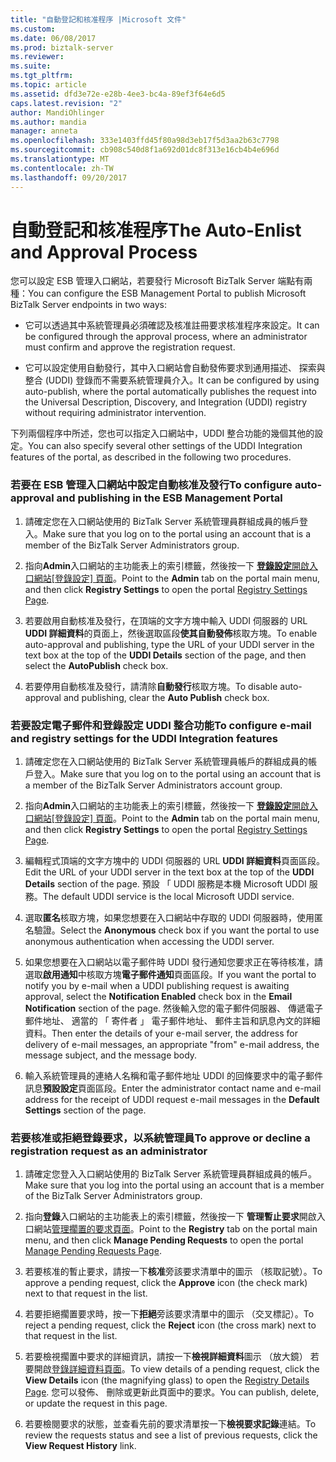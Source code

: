 ```yaml
---
title: "自動登記和核准程序 |Microsoft 文件"
ms.custom: 
ms.date: 06/08/2017
ms.prod: biztalk-server
ms.reviewer: 
ms.suite: 
ms.tgt_pltfrm: 
ms.topic: article
ms.assetid: dfd3e72e-e28b-4ee3-bc4a-89ef3f64e6d5
caps.latest.revision: "2"
author: MandiOhlinger
ms.author: mandia
manager: anneta
ms.openlocfilehash: 333e1403ffd45f80a98d3eb17f5d3aa2b63c7798
ms.sourcegitcommit: cb908c540d8f1a692d01dc8f313e16cb4b4e696d
ms.translationtype: MT
ms.contentlocale: zh-TW
ms.lasthandoff: 09/20/2017
---
```

# <a name="the-auto-enlist-and-approval-process"></a><span data-ttu-id="4a96d-102">自動登記和核准程序</span><span class="sxs-lookup"><span data-stu-id="4a96d-102">The Auto-Enlist and Approval Process</span></span>
<span data-ttu-id="4a96d-103">您可以設定 ESB 管理入口網站，若要發行 Microsoft BizTalk Server 端點有兩種：</span><span class="sxs-lookup"><span data-stu-id="4a96d-103">You can configure the ESB Management Portal to publish Microsoft BizTalk Server endpoints in two ways:</span></span>  
  
-   <span data-ttu-id="4a96d-104">它可以透過其中系統管理員必須確認及核准註冊要求核准程序來設定。</span><span class="sxs-lookup"><span data-stu-id="4a96d-104">It can be configured through the approval process, where an administrator must confirm and approve the registration request.</span></span>  
  
-   <span data-ttu-id="4a96d-105">它可以設定使用自動發行，其中入口網站會自動發佈要求到通用描述、 探索與整合 (UDDI) 登錄而不需要系統管理員介入。</span><span class="sxs-lookup"><span data-stu-id="4a96d-105">It can be configured by using auto-publish, where the portal automatically publishes the request into the Universal Description, Discovery, and Integration (UDDI) registry without requiring administrator intervention.</span></span>  
  
 <span data-ttu-id="4a96d-106">下列兩個程序中所述，您也可以指定入口網站中，UDDI 整合功能的幾個其他的設定。</span><span class="sxs-lookup"><span data-stu-id="4a96d-106">You can also specify several other settings of the UDDI Integration features of the portal, as described in the following two procedures.</span></span>  
  
### <a name="to-configure-auto-approval-and-publishing-in-the-esb-management-portal"></a><span data-ttu-id="4a96d-107">若要在 ESB 管理入口網站中設定自動核准及發行</span><span class="sxs-lookup"><span data-stu-id="4a96d-107">To configure auto-approval and publishing in the ESB Management Portal</span></span>  
  
1.  <span data-ttu-id="4a96d-108">請確定您在入口網站使用的 BizTalk Server 系統管理員群組成員的帳戶登入。</span><span class="sxs-lookup"><span data-stu-id="4a96d-108">Make sure that you log on to the portal using an account that is a member of the BizTalk Server Administrators group.</span></span>  
  
2.  <span data-ttu-id="4a96d-109">指向**Admin**入口網站的主功能表上的索引標籤，然後按一下 [**登錄設定**開啟入口網站[登錄設定] 頁面](../esb-toolkit/registry-settings-page.md)。</span><span class="sxs-lookup"><span data-stu-id="4a96d-109">Point to the **Admin** tab on the portal main menu, and then click **Registry Settings** to open the portal [Registry Settings Page](../esb-toolkit/registry-settings-page.md).</span></span>  
  
3.  <span data-ttu-id="4a96d-110">若要啟用自動核准及發行，在頂端的文字方塊中輸入 UDDI 伺服器的 URL **UDDI 詳細資料**的頁面上，然後選取區段**使其自動發佈**核取方塊。</span><span class="sxs-lookup"><span data-stu-id="4a96d-110">To enable auto-approval and publishing, type the URL of your UDDI server in the text box at the top of the **UDDI Details** section of the page, and then select the **AutoPublish** check box.</span></span>  
  
4.  <span data-ttu-id="4a96d-111">若要停用自動核准及發行，請清除**自動發行**核取方塊。</span><span class="sxs-lookup"><span data-stu-id="4a96d-111">To disable auto-approval and publishing, clear the **Auto Publish** check box.</span></span>  
  
### <a name="to-configure-e-mail-and-registry-settings-for-the-uddi-integration-features"></a><span data-ttu-id="4a96d-112">若要設定電子郵件和登錄設定 UDDI 整合功能</span><span class="sxs-lookup"><span data-stu-id="4a96d-112">To configure e-mail and registry settings for the UDDI Integration features</span></span>  
  
1.  <span data-ttu-id="4a96d-113">請確定您在入口網站使用的 BizTalk Server 系統管理員帳戶的群組成員的帳戶登入。</span><span class="sxs-lookup"><span data-stu-id="4a96d-113">Make sure that you log on to the portal using an account that is a member of the BizTalk Server Administrators account group.</span></span>  
  
2.  <span data-ttu-id="4a96d-114">指向**Admin**入口網站的主功能表上的索引標籤，然後按一下 [**登錄設定**開啟入口網站[登錄設定] 頁面](../esb-toolkit/registry-settings-page.md)。</span><span class="sxs-lookup"><span data-stu-id="4a96d-114">Point to the **Admin** tab on the portal main menu, and then click **Registry Settings** to open the portal [Registry Settings Page](../esb-toolkit/registry-settings-page.md).</span></span>  
  
3.  <span data-ttu-id="4a96d-115">編輯程式頂端的文字方塊中的 UDDI 伺服器的 URL **UDDI 詳細資料**頁面區段。</span><span class="sxs-lookup"><span data-stu-id="4a96d-115">Edit the URL of your UDDI server in the text box at the top of the **UDDI Details** section of the page.</span></span> <span data-ttu-id="4a96d-116">預設 「 UDDI 服務是本機 Microsoft UDDI 服務。</span><span class="sxs-lookup"><span data-stu-id="4a96d-116">The default UDDI service is the local Microsoft UDDI service.</span></span>  
  
4.  <span data-ttu-id="4a96d-117">選取**匿名**核取方塊，如果您想要在入口網站中存取的 UDDI 伺服器時，使用匿名驗證。</span><span class="sxs-lookup"><span data-stu-id="4a96d-117">Select the **Anonymous** check box if you want the portal to use anonymous authentication when accessing the UDDI server.</span></span>  
  
5.  <span data-ttu-id="4a96d-118">如果您想要在入口網站以電子郵件時 UDDI 發行通知您要求正在等待核准，請選取**啟用通知**中核取方塊**電子郵件通知**頁面區段。</span><span class="sxs-lookup"><span data-stu-id="4a96d-118">If you want the portal to notify you by e-mail when a UDDI publishing request is awaiting approval, select the **Notification Enabled** check box in the **Email Notification** section of the page.</span></span> <span data-ttu-id="4a96d-119">然後輸入您的電子郵件伺服器、 傳遞電子郵件地址、 適當的 「 寄件者 」 電子郵件地址、 郵件主旨和訊息內文的詳細資料。</span><span class="sxs-lookup"><span data-stu-id="4a96d-119">Then enter the details of your e-mail server, the address for delivery of e-mail messages, an appropriate "from" e-mail address, the message subject, and the message body.</span></span>  
  
6.  <span data-ttu-id="4a96d-120">輸入系統管理員的連絡人名稱和電子郵件地址 UDDI 的回條要求中的電子郵件訊息**預設設定**頁面區段。</span><span class="sxs-lookup"><span data-stu-id="4a96d-120">Enter the administrator contact name and e-mail address for the receipt of UDDI request e-mail messages in the **Default Settings** section of the page.</span></span>  
  
### <a name="to-approve-or-decline-a-registration-request-as-an-administrator"></a><span data-ttu-id="4a96d-121">若要核准或拒絕登錄要求，以系統管理員</span><span class="sxs-lookup"><span data-stu-id="4a96d-121">To approve or decline a registration request as an administrator</span></span>  
  
1.  <span data-ttu-id="4a96d-122">請確定您登入入口網站使用的 BizTalk Server 系統管理員群組成員的帳戶。</span><span class="sxs-lookup"><span data-stu-id="4a96d-122">Make sure that you log into the portal using an account that is a member of the BizTalk Server Administrators group.</span></span>  
  
2.  <span data-ttu-id="4a96d-123">指向**登錄**入口網站的主功能表上的索引標籤，然後按一下 **管理暫止要求**開啟入口網站[管理擱置的要求頁面](../esb-toolkit/manage-pending-requests-page.md)。</span><span class="sxs-lookup"><span data-stu-id="4a96d-123">Point to the **Registry** tab on the portal main menu, and then click **Manage Pending Requests** to open the portal [Manage Pending Requests Page](../esb-toolkit/manage-pending-requests-page.md).</span></span>  
  
3.  <span data-ttu-id="4a96d-124">若要核准的暫止要求，請按一下**核准**旁該要求清單中的圖示 （核取記號）。</span><span class="sxs-lookup"><span data-stu-id="4a96d-124">To approve a pending request, click the **Approve** icon (the check mark) next to that request in the list.</span></span>  
  
4.  <span data-ttu-id="4a96d-125">若要拒絕擱置要求時，按一下**拒絕**旁該要求清單中的圖示 （交叉標記）。</span><span class="sxs-lookup"><span data-stu-id="4a96d-125">To reject a pending request, click the **Reject** icon (the cross mark) next to that request in the list.</span></span>  
  
5.  <span data-ttu-id="4a96d-126">若要檢視擱置中要求的詳細資訊，請按一下**檢視詳細資料**圖示 （放大鏡） 若要開啟[登錄詳細資料頁面](../esb-toolkit/registry-details-page.md)。</span><span class="sxs-lookup"><span data-stu-id="4a96d-126">To view details of a pending request, click the **View Details** icon (the magnifying glass) to open the [Registry Details Page](../esb-toolkit/registry-details-page.md).</span></span> <span data-ttu-id="4a96d-127">您可以發佈、 刪除或更新此頁面中的要求。</span><span class="sxs-lookup"><span data-stu-id="4a96d-127">You can publish, delete, or update the request in this page.</span></span>  
  
6.  <span data-ttu-id="4a96d-128">若要檢閱要求的狀態，並查看先前的要求清單按一下**檢視要求記錄**連結。</span><span class="sxs-lookup"><span data-stu-id="4a96d-128">To review the requests status and see a list of previous requests, click the **View Request History** link.</span></span>